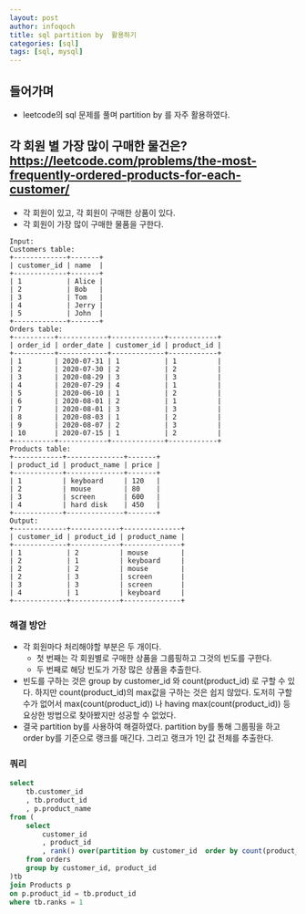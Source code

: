 ```yaml
---
layout: post
author: infoqoch
title: sql partition by  활용하기
categories: [sql]
tags: [sql, mysql]
---
```


## 들어가며
- leetcode의 sql 문제를 풀며 partition by 를 자주 활용하였다. 

## 각 회원 별 가장 많이 구매한 물건은?  https://leetcode.com/problems/the-most-frequently-ordered-products-for-each-customer/
- 각 회원이 있고, 각 회원이 구매한 상품이 있다. 
- 각 회원이 가장 많이 구매한 물품을 구한다. 

```text
Input: 
Customers table:
+-------------+-------+
| customer_id | name  |
+-------------+-------+
| 1           | Alice |
| 2           | Bob   |
| 3           | Tom   |
| 4           | Jerry |
| 5           | John  |
+-------------+-------+
Orders table:
+----------+------------+-------------+------------+
| order_id | order_date | customer_id | product_id |
+----------+------------+-------------+------------+
| 1        | 2020-07-31 | 1           | 1          |
| 2        | 2020-07-30 | 2           | 2          |
| 3        | 2020-08-29 | 3           | 3          |
| 4        | 2020-07-29 | 4           | 1          |
| 5        | 2020-06-10 | 1           | 2          |
| 6        | 2020-08-01 | 2           | 1          |
| 7        | 2020-08-01 | 3           | 3          |
| 8        | 2020-08-03 | 1           | 2          |
| 9        | 2020-08-07 | 2           | 3          |
| 10       | 2020-07-15 | 1           | 2          |
+----------+------------+-------------+------------+
Products table:
+------------+--------------+-------+
| product_id | product_name | price |
+------------+--------------+-------+
| 1          | keyboard     | 120   |
| 2          | mouse        | 80    |
| 3          | screen       | 600   |
| 4          | hard disk    | 450   |
+------------+--------------+-------+
Output: 
+-------------+------------+--------------+
| customer_id | product_id | product_name |
+-------------+------------+--------------+
| 1           | 2          | mouse        |
| 2           | 1          | keyboard     |
| 2           | 2          | mouse        |
| 2           | 3          | screen       |
| 3           | 3          | screen       |
| 4           | 1          | keyboard     |
+-------------+------------+--------------+
```

### 해결 방안
- 각 회원마다 처리해야할 부분은 두 개이다.
  - 첫 번째는 각 회원별로 구매한 상품을 그룹핑하고 그것의 빈도를 구한다. 
  - 두 번째로 해당 빈도가 가장 많은 상품을 추출한다.
- 빈도를 구하는 것은 group by customer_id 와 count(product_id) 로 구할 수 있다. 하지만 count(product_id)의 max값을 구하는 것은 쉽지 않았다. 도저히 구할 수가 없어서 max(count(product_id)) 나 having max(count(product_id)) 등 요상한 방법으로 찾아봤지만 성공할 수 없었다. 
- 결국 partition by를 사용하여 해결하였다. partition by를 통해 그룹핑을 하고 order by를 기준으로 랭크를 매긴다. 그리고 랭크가 1인 값 전체를 추출한다. 

### 쿼리

```sql
select 
    tb.customer_id
    , tb.product_id
    , p.product_name
from (
    select 
        customer_id
        , product_id
        , rank() over(partition by customer_id  order by count(product_id) desc ) ranks
    from orders
    group by customer_id, product_id
)tb
join Products p
on p.product_id = tb.product_id
where tb.ranks = 1 
```


##